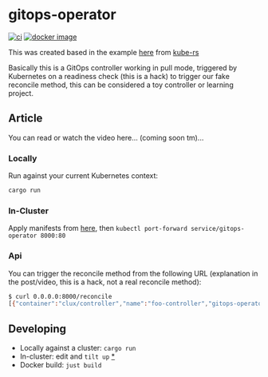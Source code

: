 # gitops-operator
[![ci](https://github.com/kainlite/gitops-operator/actions/workflows/ci.yml/badge.svg)](https://github.com/kainlite/gitops-operator/actions/workflows/ci.yml)
[![docker image](https://img.shields.io/docker/pulls/kainlite/gitops-operator.svg)](
https://hub.docker.com/r/kainlite/gitops-operator/tags/)

This was created based in the example [here](https://github.com/kube-rs/gitops-operator) from [kube-rs](https://github.com/kube-rs)

Basically this is a GitOps controller working in pull mode, triggered by Kubernetes on a readiness check (this is a
hack) to trigger our fake reconcile method, this can be considered a toy controller or learning project.

## Article
You can read or watch the video here... (coming soon tm)...

### Locally
Run against your current Kubernetes context:

```sh
cargo run
```

### In-Cluster
Apply manifests from [here](https://github.com/kainlite/gitops-operator-manifests), then `kubectl port-forward service/gitops-operator 8000:80`

### Api
You can trigger the reconcile method from the following URL (explanation in the post/video, this is a hack, not a real
reconcile method):

```sh
$ curl 0.0.0.0:8000/reconcile
[{"container":"clux/controller","name":"foo-controller","gitops-operator":"latest"},{"container":"alpine","name":"debugger","version":"3.13"}]
```

## Developing
- Locally against a cluster: `cargo run`
- In-cluster: edit and `tilt up` [*](https://tilt.dev/)
- Docker build: `just build`
